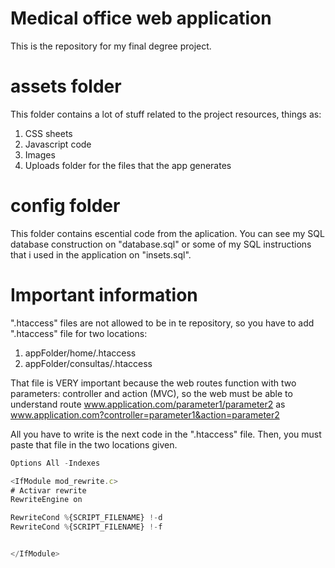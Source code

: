 # Medical office web application
This is the repository for my final degree project.

# assets folder
This folder contains a lot of stuff related to the project resources, things as:
  1. CSS sheets
  2. Javascript code
  3. Images
  4. Uploads folder for the files that the app generates

# config folder
This folder contains escential code from the aplication. You can see my SQL database construction on "database.sql" or some of my SQL instructions that i used 
in the application on "insets.sql".

# Important information 
".htaccess" files are not allowed to be in te repository, so you have to add ".htaccess" file for two locations:
  1. appFolder/home/.htaccess
  2. appFolder/consultas/.htaccess

That file is VERY important because the web routes function with two parameters: controller and action (MVC), so the web must be able to understand route www.application.com/parameter1/parameter2 as www.application.com?controller=parameter1&action=parameter2 

All you have to write is the next code in the ".htaccess" file. Then, you must paste that file in the two locations given.
```js
Options All -Indexes

<IfModule mod_rewrite.c>
# Activar rewrite
RewriteEngine on

RewriteCond %{SCRIPT_FILENAME} !-d
RewriteCond %{SCRIPT_FILENAME} !-f


</IfModule>
```



